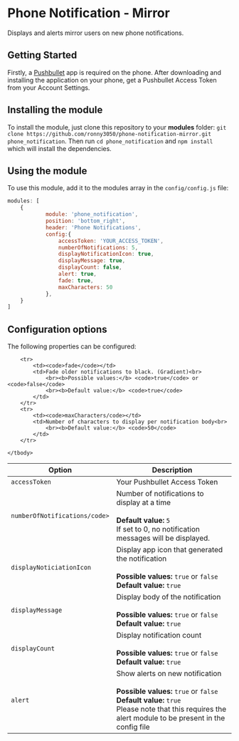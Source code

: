 # Phone Notification - Mirror
Displays and alerts mirror users on new phone notifications. 

## Getting Started
Firstly, a [Pushbullet](https://www.pushbullet.com/) app is required on the phone. After downloading and installing the application on your phone, get a Pushbullet Access Token from your Account Settings. 

## Installing the module

To install the module, just clone this repository to your __modules__ folder: `git clone https://github.com/ronny3050/phone-notification-mirror.git phone_notification`. 
Then run `cd phone_notification` and `npm install` which will install the dependencies.

## Using the module

To use this module, add it to the modules array in the `config/config.js` file:
````javascript
modules: [
	{
		    module: 'phone_notification',
            position: 'bottom_right',
            header: 'Phone Notifications',
            config:{
                accessToken: 'YOUR_ACCESS_TOKEN',
                numberOfNotifications: 5,
                displayNotificationIcon: true,
                displayMessage: true,
                displayCount: false,
                alert: true,
                fade: true,
                maxCharacters: 50
            },
	}
]
````

## Configuration options

The following properties can be configured:

<table width="100%">
	<!-- why, markdown... -->
	<thead>
		<tr>
			<th>Option</th>
			<th width="100%">Description</th>
		</tr>
	<thead>
	<tbody>
		<tr>
			<td><code>accessToken</code></td>
			<td>Your Pushbullet Access Token<br>
			</td>
		</tr>
		<tr>
			<td><code>numberOfNotifications/code></td>
			<td>Number of notifications to display at a time<br>
				<br><b>Default value:</b> <code>5</code>
				<br>If set to 0, no notification messages will be displayed.
			</td>
		</tr>
		<tr>
			<td><code>displayNoticiationIcon</code></td>
			<td>Display app icon that generated the notification<br>
				<br><b>Possible values:</b> <code>true</code> or <code>false</code>
				<br><b>Default value:</b> <code>true</code>
			</td>
		</tr>
		<tr>
			<td><code>displayMessage</code></td>
			<td>Display body of the notification<br>
				<br><b>Possible values:</b> <code>true</code> or <code>false</code>
				<br><b>Default value:</b> <code>true</code>
			</td>
		</tr>
		<tr>
			<td><code>displayCount</code></td>
			<td>Display notification count<br>
				<br><b>Possible values:</b> <code>true</code> or <code>false</code>
				<br><b>Default value:</b> <code>true</code>
			</td>
		</tr>
		<tr>
			<td><code>alert</code></td>
			<td>Show alerts on new notification<br>
				<br><b>Possible values:</b> <code>true</code> or <code>false</code>
				<br><b>Default value:</b> <code>true</code>
				<br>Please note that this requires the alert module to be present in the config file
			</td>
		</tr>

		<tr>
			<td><code>fade</code></td>
			<td>Fade older notifications to black. (Gradient)<br>
				<br><b>Possible values:</b> <code>true</code> or <code>false</code>
				<br><b>Default value:</b> <code>true</code>
			</td>
		</tr>
		<tr>
			<td><code>maxCharacters/code></td>
			<td>Number of characters to display per notification body<br>
				<br><b>Default value:</b> <code>50</code>
			</td>
		</tr>

	</tbody>
</table>
